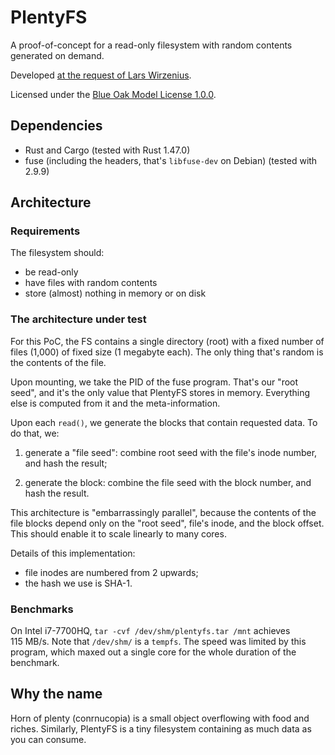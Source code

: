 # PlentyFS

A proof-of-concept for a read-only filesystem with random contents generated on
demand.

Developed [at the request of Lars Wirzenius](https://toot.liw.fi/@liw/105028618188354731).

Licensed under the [Blue Oak Model License 1.0.0](LICENSE.md).

## Dependencies

- Rust and Cargo (tested with Rust 1.47.0)
- fuse (including the headers, that's `libfuse-dev` on Debian) (tested with
    2.9.9)

## Architecture

### Requirements

The filesystem should:

- be read-only
- have files with random contents
- store (almost) nothing in memory or on disk

### The architecture under test

For this PoC, the FS contains a single directory (root) with a fixed number of
files (1,000) of fixed size (1 megabyte each). The only thing that's random is
the contents of the file.

Upon mounting, we take the PID of the fuse program. That's our "root seed", and
it's the only value that PlentyFS stores in memory. Everything else is computed
from it and the meta-information.

Upon each `read()`, we generate the blocks that contain requested data. To do
that, we:

1. generate a "file seed": combine root seed with the file's inode number, and
   hash the result;

2. generate the block: combine the file seed with the block number, and hash the
   result.

This architecture is "embarrassingly parallel", because the contents of the file
blocks depend only on the "root seed", file's inode, and the block offset. This
should enable it to scale linearly to many cores.

Details of this implementation:

- file inodes are numbered from 2 upwards;
- the hash we use is SHA-1.

### Benchmarks

On Intel i7-7700HQ, `tar -cvf /dev/shm/plentyfs.tar /mnt` achieves 115 MB/s.
Note that `/dev/shm/` is a `tempfs`. The speed was limited by this program,
which maxed out a single core for the whole duration of the benchmark.

## Why the name

Horn of plenty (conrnucopia) is a small object overflowing with food and riches.
Similarly, PlentyFS is a tiny filesystem containing as much data as you can
consume.
